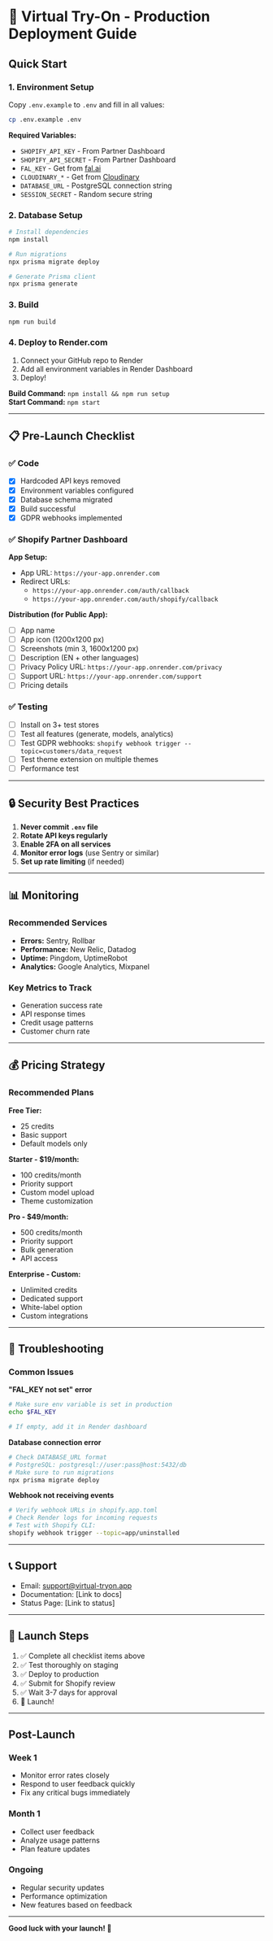 # 🚀 Virtual Try-On - Production Deployment Guide

## Quick Start

### 1. Environment Setup

Copy `.env.example` to `.env` and fill in all values:

```bash
cp .env.example .env
```

**Required Variables:**
- `SHOPIFY_API_KEY` - From Partner Dashboard
- `SHOPIFY_API_SECRET` - From Partner Dashboard  
- `FAL_KEY` - Get from [fal.ai](https://fal.ai)
- `CLOUDINARY_*` - Get from [Cloudinary](https://cloudinary.com)
- `DATABASE_URL` - PostgreSQL connection string
- `SESSION_SECRET` - Random secure string

### 2. Database Setup

```bash
# Install dependencies
npm install

# Run migrations
npx prisma migrate deploy

# Generate Prisma client
npx prisma generate
```

### 3. Build

```bash
npm run build
```

### 4. Deploy to Render.com

1. Connect your GitHub repo to Render
2. Add all environment variables in Render Dashboard
3. Deploy!

**Build Command:** `npm install && npm run setup`  
**Start Command:** `npm start`

---

## 📋 Pre-Launch Checklist

### ✅ Code
- [x] Hardcoded API keys removed
- [x] Environment variables configured
- [x] Database schema migrated
- [x] Build successful
- [x] GDPR webhooks implemented

### ✅ Shopify Partner Dashboard

**App Setup:**
- App URL: `https://your-app.onrender.com`
- Redirect URLs: 
  - `https://your-app.onrender.com/auth/callback`
  - `https://your-app.onrender.com/auth/shopify/callback`

**Distribution (for Public App):**
- [ ] App name
- [ ] App icon (1200x1200 px)
- [ ] Screenshots (min 3, 1600x1200 px)
- [ ] Description (EN + other languages)
- [ ] Privacy Policy URL: `https://your-app.onrender.com/privacy`
- [ ] Support URL: `https://your-app.onrender.com/support`
- [ ] Pricing details

### ✅ Testing
- [ ] Install on 3+ test stores
- [ ] Test all features (generate, models, analytics)
- [ ] Test GDPR webhooks: `shopify webhook trigger --topic=customers/data_request`
- [ ] Test theme extension on multiple themes
- [ ] Performance test

---

## 🔒 Security Best Practices

1. **Never commit `.env` file**
2. **Rotate API keys regularly**
3. **Enable 2FA on all services**
4. **Monitor error logs** (use Sentry or similar)
5. **Set up rate limiting** (if needed)

---

## 📊 Monitoring

### Recommended Services
- **Errors:** Sentry, Rollbar
- **Performance:** New Relic, Datadog
- **Uptime:** Pingdom, UptimeRobot
- **Analytics:** Google Analytics, Mixpanel

### Key Metrics to Track
- Generation success rate
- API response times
- Credit usage patterns
- Customer churn rate

---

## 💰 Pricing Strategy

### Recommended Plans

**Free Tier:**
- 25 credits
- Basic support
- Default models only

**Starter - $19/month:**
- 100 credits/month
- Priority support
- Custom model upload
- Theme customization

**Pro - $49/month:**
- 500 credits/month
- Priority support
- Bulk generation
- API access

**Enterprise - Custom:**
- Unlimited credits
- Dedicated support
- White-label option
- Custom integrations

---

## 🐛 Troubleshooting

### Common Issues

**"FAL_KEY not set" error**
```bash
# Make sure env variable is set in production
echo $FAL_KEY

# If empty, add it in Render dashboard
```

**Database connection error**
```bash
# Check DATABASE_URL format
# PostgreSQL: postgresql://user:pass@host:5432/db
# Make sure to run migrations
npx prisma migrate deploy
```

**Webhook not receiving events**
```bash
# Verify webhook URLs in shopify.app.toml
# Check Render logs for incoming requests
# Test with Shopify CLI:
shopify webhook trigger --topic=app/uninstalled
```

---

## 📞 Support

- Email: support@virtual-tryon.app
- Documentation: [Link to docs]
- Status Page: [Link to status]

---

## 🚀 Launch Steps

1. ✅ Complete all checklist items above
2. ✅ Test thoroughly on staging
3. ✅ Deploy to production
4. ✅ Submit for Shopify review
5. ✅ Wait 3-7 days for approval
6. 🎉 Launch!

---

## Post-Launch

### Week 1
- Monitor error rates closely
- Respond to user feedback quickly
- Fix any critical bugs immediately

### Month 1
- Collect user feedback
- Analyze usage patterns
- Plan feature updates

### Ongoing
- Regular security updates
- Performance optimization
- New features based on feedback

---

**Good luck with your launch! 🚀**

